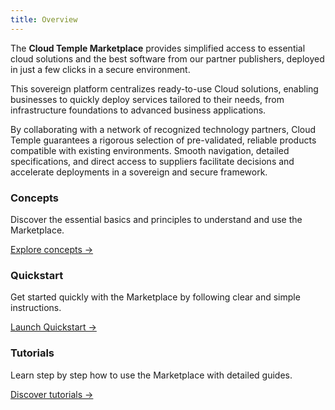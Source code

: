 ```yaml
---
title: Overview
---
```


The __Cloud Temple Marketplace__ provides simplified access to essential cloud solutions and the best software from our partner publishers, deployed in just a few clicks in a secure environment.

This sovereign platform centralizes ready-to-use Cloud solutions, enabling businesses to quickly deploy services tailored to their needs, from infrastructure foundations to advanced business applications.

By collaborating with a network of recognized technology partners, Cloud Temple guarantees a rigorous selection of pre-validated, reliable products compatible with existing environments. Smooth navigation, detailed specifications, and direct access to suppliers facilitate decisions and accelerate deployments in a sovereign and secure framework.

<div class="card-grid">
  <div class="card">
    <h3>Concepts</h3>
    <p>Discover the essential basics and principles to understand and use the Marketplace.</p>
    <a href="marketplace/concepts" class="card-link">Explore concepts &rarr;</a>
  </div>
  <div class="card">
    <h3>Quickstart</h3>
    <p>Get started quickly with the Marketplace by following clear and simple instructions.</p>
    <a href="marketplace/quickstart" class="card-link">Launch Quickstart &rarr;</a>
  </div>
    <div class="card">
    <h3>Tutorials</h3>
    <p>Learn step by step how to use the Marketplace with detailed guides.</p>
    <a href="marketplace/tutorials" class="card-link">Discover tutorials &rarr;</a>
  </div>
</div>
